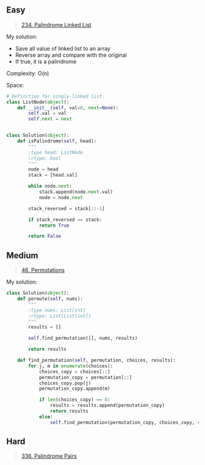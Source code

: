## Easy
> [234. Palindrome Linked List](https://leetcode.com/problems/palindrome-linked-list/)

My solution:
- Save all value of linked list to an array
- Reverse array and compare with the original
- If true, it is a palindrome

Complexity: O(n)

Space:
```python
# Definition for singly-linked list.
class ListNode(object):
    def __init__(self, val=0, next=None):
        self.val = val
        self.next = next


class Solution(object):
    def isPalindrome(self, head):
        """
        :type head: ListNode
        :rtype: bool
        """
        node = head
        stack = [head.val]

        while node.next:
            stack.append(node.next.val)
            node = node.next

        stack_reversed = stack[::-1]

        if stack_reversed == stack:
            return True

        return False
```


## Medium
> [46. Permutations](https://leetcode.com/problems/permutations/)

My solution:

```python
class Solution(object):
    def permute(self, nums):
        """
        :type nums: List[int]
        :rtype: List[List[int]]
        """
        results = []

        self.find_permutation([], nums, results)

        return results

    def find_permutation(self, permutation, choices, results):
        for j, m in enumerate(choices):
            choices_copy = choices[::]
            permutation_copy = permutation[::]
            choices_copy.pop(j)
            permutation_copy.append(m)

            if len(choices_copy) == 0:
                results = results.append(permutation_copy)
                return results
            else:
                self.find_permutation(permutation_copy, choices_copy, results)
```

## Hard

> [336. Palindrome Pairs](https://leetcode.com/problems/palindrome-pairs/)

